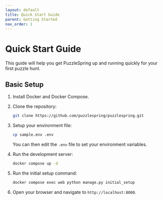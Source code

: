 ```yaml
---
layout: default
title: Quick Start Guide
parent: Getting Started
nav_order: 1
---
```


# Quick Start Guide

This guide will help you get PuzzleSpring up and running quickly for your first puzzle hunt.

## Basic Setup

1. Install Docker and Docker Compose.

2. Clone the repository:

    ```bash
    git clone https://github.com/puzzlespring/puzzlespring.git
    ```

3. Setup your environment file:

    ```bash
    cp sample.env .env
    ```

    You can then edit the `.env` file to set your environment variables.

4. Run the development server:

    ```bash
    docker compose up -d
    ```

5. Run the initial setup command:

    ```bash
    docker compose exec web python manage.py initial_setup
    ```

6. Open your browser and navigate to `http://localhost:8000`.
